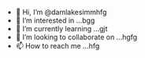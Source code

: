 - 👋 Hi, I’m @damlakesimmhfg
- 👀 I’m interested in ...bgg
- 🌱 I’m currently learning ...gjt
- 💞️ I’m looking to collaborate on ...hgfg
- 📫 How to reach me ...hfg

<!---
damlakesimm/damlakesimm is a ✨ special ✨ repository because its `README.md` (this file) appears on your GitHub profile.
You can click the Preview link to take a look at your changes.
--->
